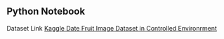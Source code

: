 ## Python Notebook

Dataset Link [Kaggle Date Fruit Image Dataset in Controlled Environrment](https://www.kaggle.com/wadhasnalhamdan/date-fruit-image-dataset-in-controlled-environment)
